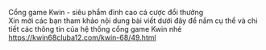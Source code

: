 
Cổng game Kwin - siêu phẩm đỉnh cao cá cược đổi thưởng	
Xin mời các bạn tham khảo nội dung bài viết dưới đây để nắm cụ thể và chi tiết các thông tin của hệ thống cổng game Kwin nhé	
https://kwin68cluba12.com/kwin-68/49.html